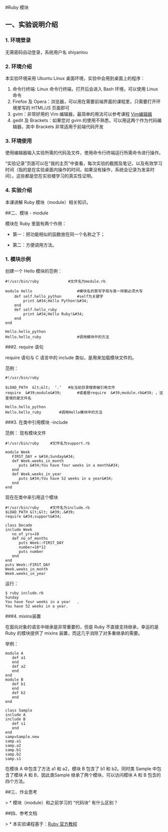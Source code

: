 
#Ruby 模块


## 一、实验说明介绍

### 1. 环境登录 

无需密码自动登录，系统用户名 shiyanlou 

### 2. 环境介绍 

本实验环境采用 Ubuntu Linux 桌面环境，实验中会用到桌面上的程序： 

1. 命令行终端: Linux 命令行终端，打开后会进入 Bash 环境，可以使用 Linux 命令 
2. Firefox 及 Opera：浏览器，可以用在需要前端界面的课程里，只需要打开环境里写的 HTML/JS 页面即可 
3. gvim：非常好用的 Vim 编辑器，最简单的用法可以参考课程 [Vim编辑器](http://www.shiyanlou.com/courses/2) 
4. gedit 及 Brackets：如果您对 gvim 的使用不熟悉，可以用这两个作为代码编辑器，其中 Brackets 非常适用于前端代码开发 

### 3. 环境使用 

使用编辑器输入实验所需的代码及文件，使用命令行终端运行所需命令进行操作。 


“实验记录”页面可以在“我的主页”中查看，每次实验的截图及笔记，以及有效学习时间（指的是在实验桌面内操作的时间，如果没有操作，系统会记录为发呆时间）。这些都是您在实验楼学习的真实性证明。 

### 4. 实验介绍

本课讲解 Ruby 模块（module）相关知识。

##二、模块 - module

模块在 Ruby 里面有两个作用：

- 第一：把功能相似的函数放在同一个名称之下；

- 第二：方便调用方法。

### 1. 模块示例

创建一个 Hello 模块的范例：

```
#!/usr/bin/ruby				#文件名为module.rb

module Hello					#模块名的首写字母与类一样都必须大写
	def self.hello_python		#self为关键字
		print &#34;Hello Python!&#34;
	end
	def self.hello_ruby
		print &#34;Hello Ruby!&#34;
	end
end

Hello.hello_python
Hello.hello_ruby				#调用模块中的方法
```

###2. require 语句

require 语句与 C 语言中的 include 类似，是用来加载模块文件的。

范例：

```
#!/usr/bin/ruby

$LOAD_PATH  &lt;&lt;  ‘.’	#在当前目录搜索被引用文件
require  &#39;module&#39;		#或者是require  &#39;module.rb&#39; ，这里填的是文件名

Hello.hello_python
Hello.hello_ruby		#调用Hello模块中的方法
```

###3. 在类中引用模块 -include

范例：
现有模块文件

```
#!/usr/bin/ruby		#文件名为support.rb

module Week
   FIRST_DAY = &#34;Sunday&#34;
   def Week.weeks_in_month
      puts &#34;You have four weeks in a month&#34;
   end
   def Week.weeks_in_year
      puts &#34;You have 52 weeks in a year&#34;
   end
end
```

现在在类中来引用这个模块

```
#!/usr/bin/ruby		#文件名为include.rb
$LOAD_PATH &lt;&lt; &#39;.&#39;
require &#34;support&#34;

class Decade
include Week
   no_of_yrs=10
   def no_of_months
      puts Week::FIRST_DAY
      number=10*12
      puts number
   end
end
puts Week::FIRST_DAY
Week.weeks_in_month
Week.weeks_in_year
```

运行：
```
$ ruby include.rb
Sunday
You have four weeks in a year	.
You have 52 weeks in a year.
```

###4. mixins装置

在面向对象的语言中继承是非常重要的，但是 Ruby 不直接支持继承，幸运的是 Ruby 的模块提供了 mixins 装置，而这几乎消除了对多重继承的需要。

举例：

```
module A
   def a1
   end
   def a2
   end
end
module B
   def b1
   end
   def b2
   end
end

class Sample
include A
include B
   def s1
   end
end
samp=Sample.new
samp.a1
samp.a2
samp.b1
samp.b2
samp.s1
```

在模块 A 中包含了方法 a1 和 a2，模块 B 包含了 b1 和 b2。同时类 Sample 中包含了模块 A 和 B，因此类Sample 继承了两个模块，可以访问模块 A 和 B 包含的四个方法。

##三、作业思考

&gt; * 模块（module）和之前学习的 “代码块” 有什么区别？

##四、参考文档

&gt; * 本实验课程基于：[Ruby 官方教程](https://www.ruby-lang.org/zh_cn/documentation/)

